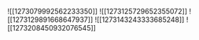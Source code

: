 ![[1273079992562233350]]
![[1273125729652355072]]
![[1273129891668647937]]
![[1273143243333685248]]
![[1273208450932076545]]

